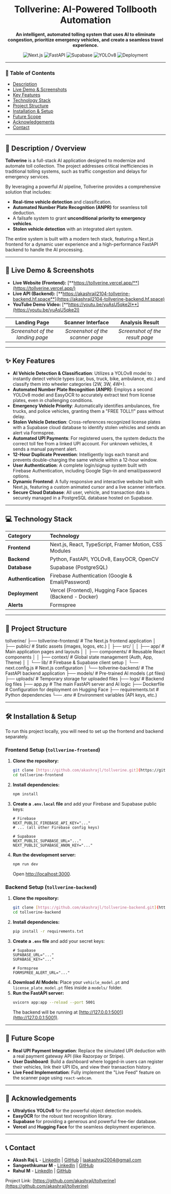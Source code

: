 <div align="center">

  # Tollverine: AI-Powered Tollbooth Automation
  
  **An intelligent, automated tolling system that uses AI to eliminate congestion, prioritize emergency vehicles, and create a seamless travel experience.**

  <p>
    <img src="https://img.shields.io/badge/Frontend-Next.js-black?style=for-the-badge&logo=next.js" alt="Next.js">
    <img src="https://img.shields.io/badge/Backend-FastAPI-green?style=for-the-badge&logo=fastapi" alt="FastAPI">
    <img src="https://img.shields.io/badge/Database-Supabase-brightgreen?style=for-the-badge&logo=supabase" alt="Supabase">
    <img src="https://img.shields.io/badge/AI_Model-YOLOv8-blueviolet?style=for-the-badge" alt="YOLOv8">
    <img src="https://img.shields.io/badge/Deployment-Vercel_&_HuggingFace-orange?style=for-the-badge&logo=vercel" alt="Deployment">
    </p>
</div>

---

### 📖 Table of Contents
- [Description](#-description--overview)
- [Live Demo & Screenshots](#-live-demo--screenshots)
- [Key Features](#-key-features)
- [Technology Stack](#-technology-stack)
- [Project Structure](#-project-structure)
- [Installation & Setup](#-installation--setup)
- [Future Scope](#-future-scope)
- [Acknowledgements](#-acknowledgements)
- [Contact](#-contact)

---

## 📜 Description / Overview

**Tollverine** is a full-stack AI application designed to modernize and automate toll collection. The project addresses critical inefficiencies in traditional tolling systems, such as traffic congestion and delays for emergency services.

By leveraging a powerful AI pipeline, Tollverine provides a comprehensive solution that includes:
- **Real-time vehicle detection** and classification.
- **Automated Number Plate Recognition (ANPR)** for seamless toll deduction.
- A failsafe system to grant **unconditional priority to emergency vehicles**.
- **Stolen vehicle detection** with an integrated alert system.

The entire system is built with a modern tech stack, featuring a Next.js frontend for a dynamic user experience and a high-performance FastAPI backend to handle the AI processing.

---

## 🚀 Live Demo & Screenshots

- **Live Website (Frontend):** [**https://tollverine.vercel.app/**](https://tollverine.vercel.app/)
- **Live API (Backend):** [**https://akashrajl2104-tollverine-backend.hf.space**](https://akashrajl2104-tollverine-backend.hf.space)
- **YouTube Demo Video:** [**https://youtu.be/yuAsU5qke2I**](https://youtu.be/yuAsU5qke2I)

| Landing Page | Scanner Interface | Analysis Result |
| :---: | :---: | :---: |
| *Screenshot of the landing page* | *Screenshot of the scanner page* | *Screenshot of the result page* |

---

## ✨ Key Features

- **AI Vehicle Detection & Classification**: Utilizes a YOLOv8 model to instantly detect vehicle types (car, bus, truck, bike, ambulance, etc.) and classify them into wheeler categories (2W, 3W, 4W+).
- **Automated Number Plate Recognition (ANPR)**: Employs a second YOLOv8 model and EasyOCR to accurately extract text from license plates, even in challenging conditions.
- **Emergency Vehicle Priority**: Automatically identifies ambulances, fire trucks, and police vehicles, granting them a "FREE TOLL!!" pass without delay.
- **Stolen Vehicle Detection**: Cross-references recognized license plates with a Supabase cloud database to identify stolen vehicles and sends an alert via Formspree.
- **Automated UPI Payments**: For registered users, the system deducts the correct toll fee from a linked UPI account. For unknown vehicles, it sends a manual payment alert.
- **12-Hour Duplicate Prevention**: Intelligently logs each transit and prevents double-charging the same vehicle within a 12-hour window.
- **User Authentication**: A complete login/signup system built with Firebase Authentication, including Google Sign-In and email/password options.
- **Dynamic Frontend**: A fully responsive and interactive website built with Next.js, featuring a custom animated cursor and a live scanner interface.
- **Secure Cloud Database**: All user, vehicle, and transaction data is securely managed in a PostgreSQL database hosted on Supabase.

---

## 💻 Technology Stack

| Category | Technology |
| :--- | :--- |
| **Frontend** | Next.js, React, TypeScript, Framer Motion, CSS Modules |
| **Backend** | Python, FastAPI, YOLOv8, EasyOCR, OpenCV |
| **Database** | Supabase (PostgreSQL) |
| **Authentication**| Firebase Authentication (Google & Email/Password) |
| **Deployment** | Vercel (Frontend), Hugging Face Spaces (Backend - Docker) |
| **Alerts** | Formspree |

---

## 📁 Project Structure

tollverine/
├── tollverine-frontend/   # The Next.js frontend application
│   ├── public/              # Static assets (images, logos, etc.)
│   ├── src/
│   │   ├── app/             # Main application pages and layouts
│   │   ├── components/      # Reusable React components
│   │   ├── context/         # Global state management (Auth, App, Theme)
│   │   └── lib/             # Firebase & Supabase client setup
│   └── next.config.js       # Next.js configuration
│
└── tollverine-backend/    # The FastAPI backend application
├── models/              # Pre-trained AI models (.pt files)
├── uploads/             # Temporary storage for uploaded files
├── logs/                # Backend log files
├── app.py               # The main FastAPI server and AI logic
├── Dockerfile           # Configuration for deployment on Hugging Face
├── requirements.txt     # Python dependencies
└── .env                 # Environment variables (API keys, etc.)


---

## 🛠️ Installation & Setup

To run this project locally, you will need to set up the frontend and backend separately.

### Frontend Setup (`tollverine-frontend`)

1.  **Clone the repository:**
    ```bash
    git clone [https://github.com/akashrajl/tollverine.git](https://github.com/akashrajl/tollverine.git)
    cd tollverine-frontend
    ```
2.  **Install dependencies:**
    ```bash
    npm install
    ```
3.  **Create a `.env.local` file** and add your Firebase and Supabase public keys:
    ```
    # Firebase
    NEXT_PUBLIC_FIREBASE_API_KEY="..."
    # ... (all other Firebase config keys)

    # Supabase
    NEXT_PUBLIC_SUPABASE_URL="..."
    NEXT_PUBLIC_SUPABASE_ANON_KEY="..."
    ```
4.  **Run the development server:**
    ```bash
    npm run dev
    ```
    Open [http://localhost:3000](http://localhost:3000).

### Backend Setup (`tollverine-backend`)

1.  **Clone the repository:**
    ```bash
    git clone [https://github.com/akashrajl/tollverine-backend.git](https://github.com/akashrajl/tollverine-backend.git)
    cd tollverine-backend
    ```
2.  **Install dependencies:**
    ```bash
    pip install -r requirements.txt
    ```
3.  **Create a `.env` file** and add your secret keys:
    ```
    # Supabase
    SUPABASE_URL="..."
    SUPABASE_KEY="..."

    # Formspree
    FORMSPREE_ALERT_URL="..."
    ```
4.  **Download AI Models**: Place your `vehicle_model.pt` and `license_plate_model.pt` files inside a `models/` folder.
5.  **Run the FastAPI server:**
    ```bash
    uvicorn app:app --reload --port 5001
    ```
    The backend will be running at [http://127.0.0.1:5001](http://127.0.0.1:5001).

---

## 🚀 Future Scope

- **Real UPI Payment Integration**: Replace the simulated UPI deduction with a real payment gateway API (like Razorpay or Stripe).
- **User Dashboard**: Build a dashboard where logged-in users can register their vehicles, link their UPI IDs, and view their transaction history.
- **Live Feed Implementation**: Fully implement the "Live Feed" feature on the scanner page using `react-webcam`.

---

## 🙏 Acknowledgements

- **Ultralytics YOLOv8** for the powerful object detection models.
- **EasyOCR** for the robust text recognition library.
- **Supabase** for providing a generous and powerful free-tier database.
- **Vercel** and **Hugging Face** for the seamless deployment experience.

---

## 📞 Contact

- **Akash Raj L** - [LinkedIn](https://www.linkedin.com/in/akashrajl/) | [GitHub](https://github.com/akashrajl) | laakashraj2004@gmail.com
- **Sangeethkumar M** - [LinkedIn](https://www.linkedin.com/in/sangeethkumar-m-563924256) | [GitHub](https://github.com/Sangeethkumar-180504)
- **Rahul M** - [LinkedIn](https://www.linkedin.com/in/rahul-murali-8b5164258) | [GitHub](https://github.com/rahulmurali123)

Project Link: [https://github.com/akashrajl/tollverine](https://github.com/akashrajl/tollverine)
